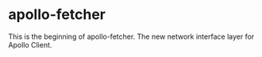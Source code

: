 # apollo-fetcher

This is the beginning of apollo-fetcher. The new network interface layer for Apollo Client.